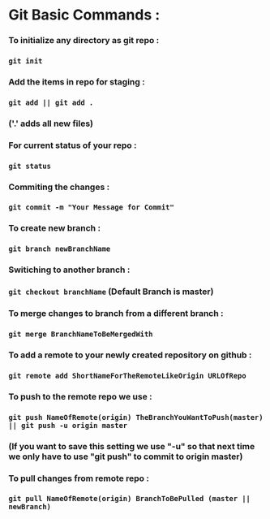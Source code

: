# Git Basic Commands : 

### To initialize any directory as git repo : 
### ``` git init ```
### Add the items in repo for staging : 
### ``` git add || git add . ``` 
### ('.' adds all new files)
### For current status of your repo : 
### ``` git status ```
### Commiting the changes : 
### ``` git commit -m "Your Message for Commit" ```
### To create new branch : 
### ``` git branch newBranchName ```
### Switiching to another branch :
###  ``` git checkout branchName ``` (Default Branch is master)
### To merge changes to branch from a different branch : 
### ``` git merge BranchNameToBeMergedWith ```
### To add a remote to your newly created repository on github : 
### ``` git remote add ShortNameForTheRemoteLikeOrigin URLOfRepo ```
### To push to the remote repo we use : 
### ``` git push NameOfRemote(origin) TheBranchYouWantToPush(master) || git push -u origin master ``` 
### (If you want to save this setting we use "-u" so that next time we only have to use "git push" to commit to origin master)
### To pull changes from remote repo : 
### ``` git pull NameOfRemote(origin) BranchToBePulled (master || newBranch) ```

